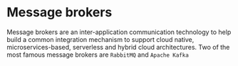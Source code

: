 # Message brokers

Message brokers are an inter-application communication technology to help build a common integration mechanism to support cloud native, microservices-based, serverless and hybrid cloud architectures.
Two of the most famous message brokers are `RabbitMQ` and `Apache Kafka`
